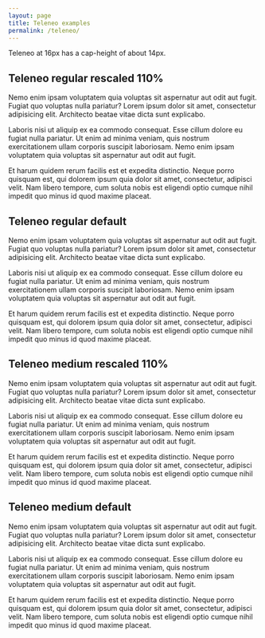 ```yaml
---
layout: page
title: Teleneo examples
permalink: /teleneo/
---
```


Teleneo at 16px has a cap-height of about 14px.

## Teleneo regular rescaled 110%

<p class="teleneo-rescaled">Nemo enim ipsam voluptatem quia voluptas sit aspernatur aut odit aut fugit. Fugiat quo voluptas nulla pariatur? Lorem ipsum dolor sit amet, consectetur adipisicing elit. Architecto beatae vitae dicta sunt explicabo.</p>

<p class="teleneo-rescaled">Laboris nisi ut aliquip ex ea commodo consequat. Esse cillum dolore eu fugiat nulla pariatur. Ut enim ad minima veniam, quis nostrum exercitationem ullam corporis suscipit laboriosam. Nemo enim ipsam voluptatem quia voluptas sit aspernatur aut odit aut fugit.</p>

<p class="teleneo-rescaled">Et harum quidem rerum facilis est et expedita distinctio. Neque porro quisquam est, qui dolorem ipsum quia dolor sit amet, consectetur, adipisci velit. Nam libero tempore, cum soluta nobis est eligendi optio cumque nihil impedit quo minus id quod maxime placeat.</p>


## Teleneo regular default

<p class="teleneo">Nemo enim ipsam voluptatem quia voluptas sit aspernatur aut odit aut fugit. Fugiat quo voluptas nulla pariatur? Lorem ipsum dolor sit amet, consectetur adipisicing elit. Architecto beatae vitae dicta sunt explicabo.</p>

<p class="teleneo">Laboris nisi ut aliquip ex ea commodo consequat. Esse cillum dolore eu fugiat nulla pariatur. Ut enim ad minima veniam, quis nostrum exercitationem ullam corporis suscipit laboriosam. Nemo enim ipsam voluptatem quia voluptas sit aspernatur aut odit aut fugit.</p>

<p class="teleneo">Et harum quidem rerum facilis est et expedita distinctio. Neque porro quisquam est, qui dolorem ipsum quia dolor sit amet, consectetur, adipisci velit. Nam libero tempore, cum soluta nobis est eligendi optio cumque nihil impedit quo minus id quod maxime placeat.</p>


## Teleneo medium rescaled 110%

Nemo enim ipsam voluptatem quia voluptas sit aspernatur aut odit aut fugit. Fugiat quo voluptas nulla pariatur? Lorem ipsum dolor sit amet, consectetur adipisicing elit. Architecto beatae vitae dicta sunt explicabo.

Laboris nisi ut aliquip ex ea commodo consequat. Esse cillum dolore eu fugiat nulla pariatur. Ut enim ad minima veniam, quis nostrum exercitationem ullam corporis suscipit laboriosam. Nemo enim ipsam voluptatem quia voluptas sit aspernatur aut odit aut fugit.

Et harum quidem rerum facilis est et expedita distinctio. Neque porro quisquam est, qui dolorem ipsum quia dolor sit amet, consectetur, adipisci velit. Nam libero tempore, cum soluta nobis est eligendi optio cumque nihil impedit quo minus id quod maxime placeat.

## Teleneo medium default

<p class="teleneo-medium">Nemo enim ipsam voluptatem quia voluptas sit aspernatur aut odit aut fugit. Fugiat quo voluptas nulla pariatur? Lorem ipsum dolor sit amet, consectetur adipisicing elit. Architecto beatae vitae dicta sunt explicabo.</p>

<p class="teleneo-medium">Laboris nisi ut aliquip ex ea commodo consequat. Esse cillum dolore eu fugiat nulla pariatur. Ut enim ad minima veniam, quis nostrum exercitationem ullam corporis suscipit laboriosam. Nemo enim ipsam voluptatem quia voluptas sit aspernatur aut odit aut fugit.</p>

<p class="teleneo-medium">Et harum quidem rerum facilis est et expedita distinctio. Neque porro quisquam est, qui dolorem ipsum quia dolor sit amet, consectetur, adipisci velit. Nam libero tempore, cum soluta nobis est eligendi optio cumque nihil impedit quo minus id quod maxime placeat.</p>